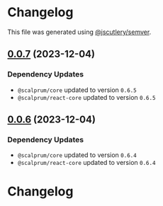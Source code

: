 # Changelog

This file was generated using [@jscutlery/semver](https://github.com/jscutlery/semver).

## [0.0.7](https://github.com/scalprum/scaffolding/compare/@scalprum/react-test-utils-0.0.6...@scalprum/react-test-utils-0.0.7) (2023-12-04)

### Dependency Updates

* `@scalprum/core` updated to version `0.6.5`
* `@scalprum/react-core` updated to version `0.6.5`
## [0.0.6](https://github.com/scalprum/scaffolding/compare/@scalprum/react-test-utils-0.0.5...@scalprum/react-test-utils-0.0.6) (2023-12-04)

### Dependency Updates

* `@scalprum/core` updated to version `0.6.4`
* `@scalprum/react-core` updated to version `0.6.4`
# Changelog
